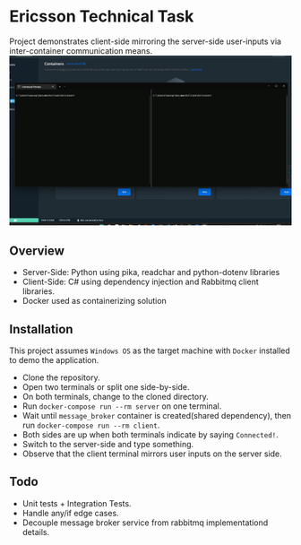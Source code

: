 # Ericsson Technical Task
Project demonstrates client-side mirroring the server-side user-inputs via inter-container communication means.
![](https://github.com/instrido/Ericsson/raw/master/demo.gif)

## Overview

- Server-Side: Python using pika, readchar and python-dotenv libraries
- Client-Side: C# using dependency injection and Rabbitmq client libraries.
- Docker used as containerizing solution

## Installation

This project assumes `Windows OS` as the target machine with `Docker` installed to demo the application.

- Clone the repository.
- Open two terminals or split one side-by-side.
- On both terminals, change to the cloned directory.
- Run `docker-compose run --rm server` on one terminal.
- Wait until `message_broker` container is created(shared dependency), then run `docker-compose run --rm client`.
- Both sides are up when both terminals indicate by saying `Connected!`.
- Switch to the server-side and type something. 
- Observe that the client terminal mirrors user inputs on the server side.

## Todo
- Unit tests + Integration Tests.
- Handle any/if edge cases.
- Decouple message broker service from rabbitmq implementationd details.